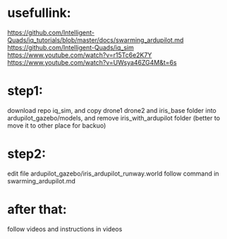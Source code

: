 # usefullink: 
https://github.com/Intelligent-Quads/iq_tutorials/blob/master/docs/swarming_ardupilot.md
https://github.com/Intelligent-Quads/iq_sim
https://www.youtube.com/watch?v=r15Tc6e2K7Y
https://www.youtube.com/watch?v=UWsya46ZG4M&t=6s

# step1:
download repo iq_sim, and copy drone1 drone2 and iris_base folder into ardupilot_gazebo/models, and remove iris_with_ardupilot folder (better to move it to other place for backuo)

# step2:
edit file ardupilot_gazebo/iris_ardupilot_runway.world follow command in swarming_ardupilot.md

# after that:
follow videos and instructions in videos
